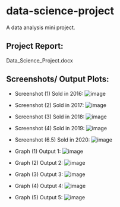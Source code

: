 # data-science-project
A data analysis mini project.

## Project Report:
Data_Science_Project.docx

## Screenshots/ Output Plots:
- Screenshot (1) Sold in 2016:
![image](https://user-images.githubusercontent.com/52665339/124384544-5b2e7d80-dcef-11eb-90ad-d6e7d0d3510e.png)
- Screenshot (2) Sold in 2017:
![image](https://user-images.githubusercontent.com/52665339/124384575-929d2a00-dcef-11eb-9f2a-140c76c7aeb5.png)
- Screenshot (3) Sold in 2018:
![image](https://user-images.githubusercontent.com/52665339/124384592-aa74ae00-dcef-11eb-8cfb-1ad202fcb1c6.png)
- Screenshot (4) Sold in 2019:
![image](https://user-images.githubusercontent.com/52665339/124384600-b7919d00-dcef-11eb-8480-52aa2d70b0c5.png)
- Screenshot (6.5) Sold in 2020:
![image](https://user-images.githubusercontent.com/52665339/124384619-ce37f400-dcef-11eb-9cf7-6c87024a9b9b.png)

- Graph (1) Output 1:
![image](https://user-images.githubusercontent.com/52665339/124384642-ee67b300-dcef-11eb-8e0d-4e57789b865d.png)
- Graph (2) Output 2:
![image](https://user-images.githubusercontent.com/52665339/124384653-fb84a200-dcef-11eb-9b90-2186f8b3fca9.png)
- Graph (3) Output 3:
![image](https://user-images.githubusercontent.com/52665339/124384724-42729780-dcf0-11eb-9a4d-84c867bb24eb.png)
- Graph (4) Output 4:
![image](https://user-images.githubusercontent.com/52665339/124384746-5d450c00-dcf0-11eb-8bfd-6469c5bf0307.png)
- Graph (5) Output 5:
![image](https://user-images.githubusercontent.com/52665339/124384774-7cdc3480-dcf0-11eb-9fca-cd11cb43024e.png)
